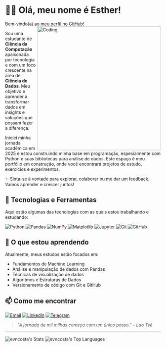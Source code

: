 # 👋🏻 Olá, meu nome é Esther!

Bem-vindo(a) ao meu perfil no GitHub! <img align="right" alt="Coding" width="400" src="https://i.pinimg.com/originals/2a/53/65/2a53651a35816f499270d8275fd5318f.gif">

Sou uma estudante de **Ciência da Computação** apaixonada por tecnologia e com um foco crescente na área de **Ciência de Dados**. Meu objetivo é aprender a transformar dados em insights e soluções que possam fazer a diferença.

Iniciei minha jornada acadêmica em 2025 e estou construindo minha base em programação, especialmente com Python e suas bibliotecas para análise de dados. Este espaço é meu portfólio em construção, onde você encontrará projetos de estudo, exercícios e experimentos.

✨ Sinta-se à vontade para explorar, colaborar ou me dar um feedback. Vamos aprender e crescer juntos!

## 🚀 Tecnologias e Ferramentas

Aqui estão algumas das tecnologias com as quais estou trabalhando e estudando:

![Python](https://img.shields.io/badge/Python-3776AB?style=for-the-badge&logo=python&logoColor=white)
![Pandas](https://img.shields.io/badge/Pandas-150458?style=for-the-badge&logo=pandas&logoColor=white)
![NumPy](https://img.shields.io/badge/NumPy-013243?style=for-the-badge&logo=numpy&logoColor=white)
![Matplotlib](https://img.shields.io/badge/Matplotlib-315695?style=for-the-badge&logo=matplotlib&logoColor=white)
![Jupyter](https://img.shields.io/badge/Jupyter-F37626?style=for-the-badge&logo=jupyter&logoColor=white)
![Git](https://img.shields.io/badge/Git-F05032?style=for-the-badge&logo=git&logoColor=white)
![GitHub](https://img.shields.io/badge/GitHub-181717?style=for-the-badge&logo=github&logoColor=white)


## 🌱 O que estou aprendendo

Atualmente, meus estudos estão focados em:
- Fundamentos de Machine Learning
- Análise e manipulação de dados com Pandas
- Técnicas de visualização de dados
- Algoritmos e Estruturas de Dados
- Versionamento de código com Git e GitHub

## 📫 Como me encontrar

[![Email](https://img.shields.io/badge/Email-D14836?style=for-the-badge&logo=gmail&logoColor=white)](mailto:esthervilanovacosta@gmail.com)
[![LinkedIn](https://img.shields.io/badge/-LinkedIn-blue?style=for-the-badge&logo=linkedin)](https://www.linkedin.com/in/esther-vila-nova-86a234352/)
[![Telegram](https://img.shields.io/badge/Telegram-2CA5E0?style=for-the-badge&logo=telegram&logoColor=white)](https://t.me/esthervn)

> *"A jornada de mil milhas começa com um único passo." – Lao Tsé*

---

![evncosta's Stats](https://github-readme-stats.vercel.app/api?username=evncosta&theme=material-palenight&show_icons=true&hide_border=true&count_private=true)
![evncosta's Top Languages](https://github-readme-stats.vercel.app/api/top-langs/?username=evncosta&theme=material-palenight&show_icons=true&hide_border=true&layout=compact)
